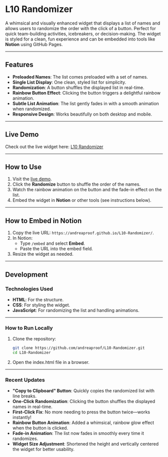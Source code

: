 # L10 Randomizer

A whimsical and visually enhanced widget that displays a list of names and allows users to randomize the order with the click of a button. Perfect for quick team-building activities, icebreakers, or decision-making. The widget is styled for a clean, fun experience and can be embedded into tools like **Notion** using GitHub Pages.

---

## Features

- **Preloaded Names**: The list comes preloaded with a set of names.
- **Single List Display**: One clean, styled list for simplicity.
- **Randomization**: A button shuffles the displayed list in real-time.
- **Rainbow Button Effect**: Clicking the button triggers a delightful rainbow animation.
- **Subtle List Animation**: The list gently fades in with a smooth animation when randomized.
- **Responsive Design**: Works beautifully on both desktop and mobile.

---

## Live Demo

Check out the live widget here: [L10 Randomizer](https://andreaproof.github.io/L10-Randomizer/)

---

## How to Use

1. Visit the [live demo](https://andreaproof.github.io/L10-Randomizer/).
2. Click the **Randomize** button to shuffle the order of the names.
3. Watch the rainbow animation on the button and the fade-in effect on the list.
4. Embed the widget in **Notion** or other tools (see instructions below).

---

## How to Embed in Notion

1. Copy the live URL: `https://andreaproof.github.io/L10-Randomizer/`.
2. In Notion:
   - Type `/embed` and select **Embed**.
   - Paste the URL into the embed field.
3. Resize the widget as needed.

---

## Development

### Technologies Used

- **HTML**: For the structure.
- **CSS**: For styling the widget.
- **JavaScript**: For randomizing the list and handling animations.

---

### How to Run Locally

1. Clone the repository:
   ```bash
   git clone https://github.com/andreaproof/L10-Randomizer.git
   cd L10-Randomizer
2.	Open the index.html file in a browser.

---

### Recent Updates
- **"Copy to Clipboard" Button**: Quickly copies the randomized list with line breaks.
- **One-Click Randomization**: Clicking the button shuffles the displayed names in real-time.
- **First-Click Fix**: No more needing to press the button twice—works instantly!
- **Rainbow Button Animation**: Added a whimsical, rainbow glow effect when the button is clicked.
- **Fade-in Animation**: The list now fades in smoothly every time it randomizes.
- **Widget Size Adjustment**:  Shortened the height and vertically centered the widget for better usability.
